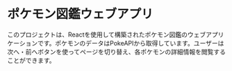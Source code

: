 
# ポケモン図鑑ウェブアプリ


このプロジェクトは、Reactを使用して構築されたポケモン図鑑のウェブアプリケーションです。ポケモンのデータはPokeAPIから取得しています。ユーザーは次へ・前へボタンを使ってページを切り替え、各ポケモンの詳細情報を閲覧することができます。
